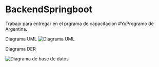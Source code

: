 # BackendSpringboot
Trabajo para entregar en el prgrama de capacitacion #YoProgramo de Argentina.

Diagrama UML
![Diagrama UML](https://user-images.githubusercontent.com/24421183/167877506-aee60408-0776-4111-96ee-ec0483e9cacb.png)

Diagrama DER

![Diagrama de base de datos](https://user-images.githubusercontent.com/24421183/167877634-b6ab05e4-07a2-4e03-948e-1a456d22da12.jpg)
